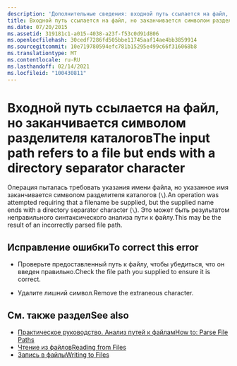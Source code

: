 ```yaml
---
description: 'Дополнительные сведения: входной путь ссылается на файл, но заканчивается символом разделителя каталога'
title: Входной путь ссылается на файл, но заканчивается символом разделителя каталогов
ms.date: 07/20/2015
ms.assetid: 319181c1-a015-4038-a23f-f53c0d91d806
ms.openlocfilehash: 30cedf7286fd505bbe11745aaf14ae4bb3859914
ms.sourcegitcommit: 10e719780594efc781b15295e499c66f316068b8
ms.translationtype: MT
ms.contentlocale: ru-RU
ms.lasthandoff: 02/14/2021
ms.locfileid: "100430811"
---
```

# <a name="the-input-path-refers-to-a-file-but-ends-with-a-directory-separator-character"></a><span data-ttu-id="6fbe6-103">Входной путь ссылается на файл, но заканчивается символом разделителя каталогов</span><span class="sxs-lookup"><span data-stu-id="6fbe6-103">The input path refers to a file but ends with a directory separator character</span></span>

<span data-ttu-id="6fbe6-104">Операция пыталась требовать указания имени файла, но указанное имя заканчивается символом разделителя каталогов (`\`).</span><span class="sxs-lookup"><span data-stu-id="6fbe6-104">An operation was attempted requiring that a filename be supplied, but the supplied name ends with a directory separator character (`\`).</span></span> <span data-ttu-id="6fbe6-105">Это может быть результатом неправильного синтаксического анализа пути к файлу.</span><span class="sxs-lookup"><span data-stu-id="6fbe6-105">This may be the result of an incorrectly parsed file path.</span></span>  
  
## <a name="to-correct-this-error"></a><span data-ttu-id="6fbe6-106">Исправление ошибки</span><span class="sxs-lookup"><span data-stu-id="6fbe6-106">To correct this error</span></span>  
  
- <span data-ttu-id="6fbe6-107">Проверьте предоставленный путь к файлу, чтобы убедиться, что он введен правильно.</span><span class="sxs-lookup"><span data-stu-id="6fbe6-107">Check the file path you supplied to ensure it is correct.</span></span>  
  
- <span data-ttu-id="6fbe6-108">Удалите лишний символ.</span><span class="sxs-lookup"><span data-stu-id="6fbe6-108">Remove the extraneous character.</span></span>  
  
## <a name="see-also"></a><span data-ttu-id="6fbe6-109">См. также раздел</span><span class="sxs-lookup"><span data-stu-id="6fbe6-109">See also</span></span>

- [<span data-ttu-id="6fbe6-110">Практическое руководство. Анализ путей к файлам</span><span class="sxs-lookup"><span data-stu-id="6fbe6-110">How to: Parse File Paths</span></span>](../developing-apps/programming/drives-directories-files/how-to-parse-file-paths.md)
- [<span data-ttu-id="6fbe6-111">Чтение из файлов</span><span class="sxs-lookup"><span data-stu-id="6fbe6-111">Reading from Files</span></span>](../developing-apps/programming/drives-directories-files/reading-from-files.md)
- [<span data-ttu-id="6fbe6-112">Запись в файлы</span><span class="sxs-lookup"><span data-stu-id="6fbe6-112">Writing to Files</span></span>](../developing-apps/programming/drives-directories-files/writing-to-files.md)
